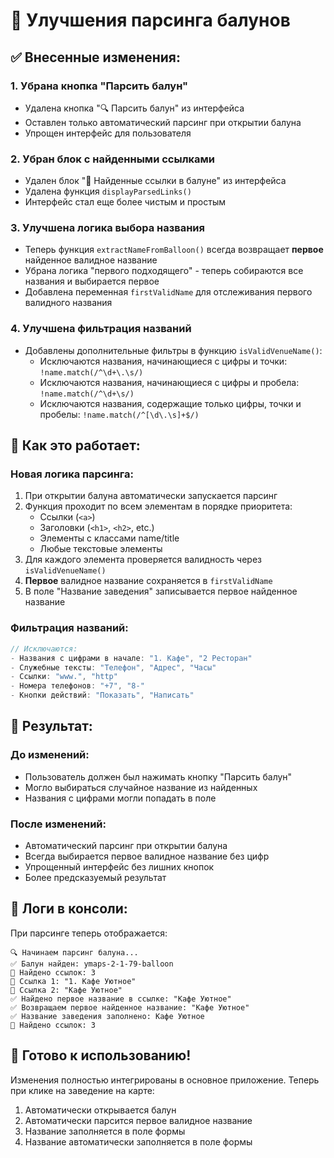 # 🎈 Улучшения парсинга балунов

## ✅ **Внесенные изменения:**

### 1. **Убрана кнопка "Парсить балун"**
- Удалена кнопка "🔍 Парсить балун" из интерфейса
- Оставлен только автоматический парсинг при открытии балуна
- Упрощен интерфейс для пользователя

### 2. **Убран блок с найденными ссылками**
- Удален блок "🔗 Найденные ссылки в балуне" из интерфейса
- Удалена функция `displayParsedLinks()`
- Интерфейс стал еще более чистым и простым

### 3. **Улучшена логика выбора названия**
- Теперь функция `extractNameFromBalloon()` всегда возвращает **первое** найденное валидное название
- Убрана логика "первого подходящего" - теперь собираются все названия и выбирается первое
- Добавлена переменная `firstValidName` для отслеживания первого валидного названия

### 4. **Улучшена фильтрация названий**
- Добавлены дополнительные фильтры в функцию `isValidVenueName()`:
  - Исключаются названия, начинающиеся с цифры и точки: `!name.match(/^\d+\.\s/)`
  - Исключаются названия, начинающиеся с цифры и пробела: `!name.match(/^\d+\s/)`
  - Исключаются названия, содержащие только цифры, точки и пробелы: `!name.match(/^[\d\.\s]+$/)`

## 🔧 **Как это работает:**

### **Новая логика парсинга:**
1. При открытии балуна автоматически запускается парсинг
2. Функция проходит по всем элементам в порядке приоритета:
   - Ссылки (`<a>`)
   - Заголовки (`<h1>`, `<h2>`, etc.)
   - Элементы с классами name/title
   - Любые текстовые элементы
3. Для каждого элемента проверяется валидность через `isValidVenueName()`
4. **Первое** валидное название сохраняется в `firstValidName`
5. В поле "Название заведения" записывается первое найденное название

### **Фильтрация названий:**
```javascript
// Исключаются:
- Названия с цифрами в начале: "1. Кафе", "2 Ресторан"
- Служебные тексты: "Телефон", "Адрес", "Часы"
- Ссылки: "www.", "http"
- Номера телефонов: "+7", "8-"
- Кнопки действий: "Показать", "Написать"
```

## 🎯 **Результат:**

### **До изменений:**
- Пользователь должен был нажимать кнопку "Парсить балун"
- Могло выбираться случайное название из найденных
- Названия с цифрами могли попадать в поле

### **После изменений:**
- Автоматический парсинг при открытии балуна
- Всегда выбирается первое валидное название без цифр
- Упрощенный интерфейс без лишних кнопок
- Более предсказуемый результат

## 📝 **Логи в консоли:**

При парсинге теперь отображается:
```
🔍 Начинаем парсинг балуна...
✅ Балун найден: ymaps-2-1-79-balloon
🔗 Найдено ссылок: 3
🔗 Ссылка 1: "1. Кафе Уютное"
🔗 Ссылка 2: "Кафе Уютное"
✅ Найдено первое название в ссылке: "Кафе Уютное"
✅ Возвращаем первое найденное название: "Кафе Уютное"
✅ Название заведения заполнено: Кафе Уютное
🔗 Найдено ссылок: 3
```

## 🚀 **Готово к использованию!**

Изменения полностью интегрированы в основное приложение. Теперь при клике на заведение на карте:
1. Автоматически открывается балун
2. Автоматически парсится первое валидное название
3. Название заполняется в поле формы
4. Название автоматически заполняется в поле формы 